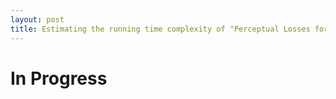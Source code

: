 ```yaml
---
layout: post
title: Estimating the running time complexity of "Perceptual Losses for Real-Time Style Transfer and Super-Resolution"
---
```


# In Progress
